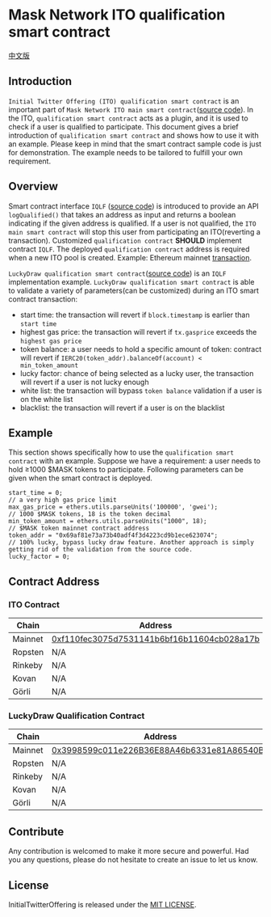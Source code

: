 # Mask Network ITO qualification smart contract

[中文版](./README_Chinese.md)

## Introduction

`Initial Twitter Offering (ITO) qualification smart contract` is an important part of `Mask Network ITO main smart contract`([source code](https://github.com/DimensionDev/InitialTwitterOffering/blob/master/contracts/ito.sol)). In the ITO, `qualification smart contract` acts as a plugin, and it is used to check if a user is qualified to participate. This document gives a brief introduction of `qualification smart contract` and shows how to use it with an example. Please keep in mind that the smart contract sample code is just for demonstration. The example needs to be tailored to fulfill your own requirement.

## Overview

Smart contract interface `IQLF` ([source code](https://github.com/DimensionDev/InitialTwitterOffering/blob/master/contracts/IQLF.sol)) is introduced to provide an API `logQualified()` that takes an address as input and returns a boolean indicating if the given address is qualified. If a user is not qualified, the `ITO main smart contract` will stop this user from participating an ITO(reverting a transaction). Customized `qualification contract` **SHOULD** implement contract `IQLF`. The deployed `qualification contract` address is required when a new ITO pool is created. Example: Ethereum mainnet [transaction](https://etherscan.io/tx/0xe27452456bdaa0e0dfdb099c5d8d94a15dd56d43568c80b479ad3018788783f8).

`LuckyDraw qualification smart contract`([source code](https://github.com/DimensionDev/qualification/blob/master/contracts/qualification_luckydraw.sol)) is an `IQLF` implementation example. `LuckyDraw qualification smart contract` is able to validate a variety of parameters(can be customized) during an ITO smart contract transaction:
- start time: the transaction will revert if `block.timestamp` is earlier than `start time`
- highest gas price: the transaction will revert if `tx.gasprice` exceeds the `highest gas price`
- token balance: a user needs to hold a specific amount of token: contract will revert if `IERC20(token_addr).balanceOf(account) < min_token_amount`
- lucky factor: chance of being selected as a lucky user, the transaction will revert if a user is not lucky enough
- white list: the transaction will bypass `token balance` validation if a user is on the white list
- blacklist: the transaction will revert if a user is on the blacklist

## Example

This section shows specifically how to use the `qualification smart contract` with an example. Suppose we have a requirement: a user needs to hold ≥1000 $MASK tokens to participate. Following parameters can be given when the smart contract is deployed.

```
start_time = 0;
// a very high gas price limit
max_gas_price = ethers.utils.parseUnits('100000', 'gwei');
// 1000 $MASK tokens, 18 is the token decimal
min_token_amount = ethers.utils.parseUnits("1000", 18);
// $MASK token mainnet contract address
token_addr = "0x69af81e73a73b40adf4f3d4223cd9b1ece623074";
// 100% lucky, bypass lucky draw feature. Another approach is simply getting rid of the validation from the source code.
lucky_factor = 0;
```
## Contract Address

### ITO Contract

| Chain | Address |
| ----- | ------- |
| Mainnet | [0xf110fec3075d7531141b6bf16b11604cb028a17b](https://etherscan.io/address/0xf110fec3075d7531141b6bf16b11604cb028a17b) |
| Ropsten | N/A |
| Rinkeby | N/A |
| Kovan | N/A |
| Görli | N/A |

### LuckyDraw Qualification Contract

| Chain | Address |
| ----- | ------- |
| Mainnet | [0x3998599c011e226B36E88A46b6331e81A86540B1](https://etherscan.io/address/0x3998599c011e226B36E88A46b6331e81A86540B1) |
| Ropsten | N/A |
| Rinkeby | N/A |
| Kovan | N/A |
| Görli | N/A |

## Contribute

Any contribution is welcomed to make it more secure and powerful. Had you any questions, please do not hesitate to create an issue to let us know.

## License

InitialTwitterOffering is released under the [MIT LICENSE](LICENSE).

